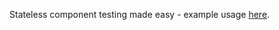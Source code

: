 Stateless component testing made easy - example usage [here](https://github.com/jarsbe/react-testing-kit).
